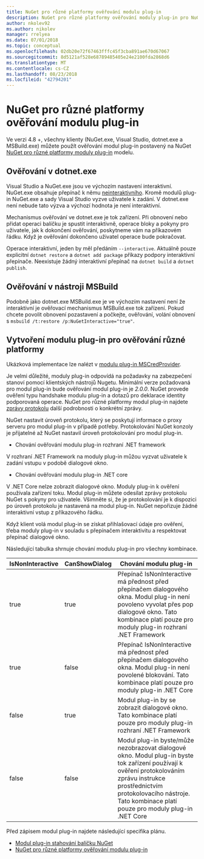 ```yaml
---
title: NuGet pro různé platformy ověřování modulu plug-in
description: NuGet pro různé platformy ověřování moduly plug-in pro NuGet.exe, dotnet.exe, msbuild.exe a sady Visual Studio
author: nkolev92
ms.author: nikolev
manager: rrelyea
ms.date: 07/01/2018
ms.topic: conceptual
ms.openlocfilehash: 02db20e72f67463fffc45f3cba891ae670d67067
ms.sourcegitcommit: 8d5121af528e68789485405e24e2100fda2868d6
ms.translationtype: MT
ms.contentlocale: cs-CZ
ms.lasthandoff: 08/23/2018
ms.locfileid: "42794201"
---
```

# <a name="nuget-cross-platform-authentication-plugin"></a>NuGet pro různé platformy ověřování modulu plug-in

Ve verzi 4.8 +, všechny klienty (NuGet.exe, Visual Studio, dotnet.exe a MSBuild.exe) můžete použít ověřování modul plug-in postavený na NuGet [NuGet pro různé platformy moduly plug-in](NuGet-Cross-Platform-Plugins.md) modelu.

## <a name="authentication-in-dotnetexe"></a>Ověřování v dotnet.exe

Visual Studio a NuGet.exe jsou ve výchozím nastavení interaktivní. NuGet.exe obsahuje přepínač k němu [neinteraktivního](../../tools/nuget-exe-CLI-Reference.md).
Kromě modulů plug-in NuGet.exe a sady Visual Studio vyzve uživatele k zadání.
V dotnet.exe není nebude tato výzva a výchozí hodnota je není interaktivní.

Mechanismus ověřování ve dotnet.exe je tok zařízení. Při obnovení nebo přidat operaci balíčku je spustit interaktivně, operace bloky a pokyny pro uživatele, jak k dokončení ověřování, poskytneme vám na příkazovém řádku.
Když je ověřování dokončeno uživatel operace bude pokračovat.

Operace interaktivní, jeden by měl předáním `--interactive`.
Aktuálně pouze explicitní `dotnet restore` a `dotnet add package` příkazy podpory interaktivní přepínače.
Neexistuje žádný interaktivní přepínač na `dotnet build` a `dotnet publish`.

## <a name="authentication-in-msbuild"></a>Ověřování v nástroji MSBuild

Podobně jako dotnet.exe MSBuild.exe je ve výchozím nastavení není že interaktivní je ověřovací mechanismus MSBuild.exe tok zařízení.
Pokud chcete povolit obnovení pozastavení a počkejte, ověřování, volání obnovení s `msbuild /t:restore /p:NuGetInteractive="true"`.

## <a name="creating-a-cross-platform-authentication-plugin"></a>Vytvoření modulu plug-in pro ověřování různé platformy

Ukázková implementace lze nalézt v [modulu plug-in MSCredProvider](https://github.com/Microsoft/mscredprovider).

Je velmi důležité, moduly plug-in odpovídá na požadavky na zabezpečení stanoví pomocí klientských nástrojů Nugetu.
Minimální verze požadovaná pro modul plug-in bude ověřování modul plug-in je *2.0.0*.
NuGet provede ověření typu handshake modulu plug-in a dotazů pro deklarace identity podporovaná operace.
NuGet pro různé platformy modul plug-in najdete [zprávy protokolu](NuGet-Cross-Platform-Plugins.md#protocol-messages-index) další podrobnosti o konkrétní zprávy.

NuGet nastavit úroveň protokolu, který se poskytují informace o proxy serveru pro modul plug-in v případě potřeby.
Protokolování NuGet konzoly je přijatelné až NuGet nastavil úroveň protokolování pro modul plug-in.

- Chování ověřování modulu plug-in rozhraní .NET framework

V rozhraní .NET Framework na moduly plug-in můžou vyzvat uživatele k zadání vstupu v podobě dialogové okno.

- Chování ověřování modulu plug-in .NET core

V .NET Core nelze zobrazit dialogové okno. Moduly plug-in k ověření používala zařízení toku.
Modul plug-in můžete odesílat zprávy protokolu NuGet s pokyny pro uživatele.
Všimněte si, že je protokolování je k dispozici po úroveň protokolu je nastavená na modul plug-in.
NuGet nepořizuje žádné interaktivní vstup z příkazového řádku.

Když klient volá modul plug-in se získat přihlašovací údaje pro ověření, třeba moduly plug-in v souladu s přepínačem interaktivitu a respektovat přepínač dialogové okno. 

Následující tabulka shrnuje chování modulu plug-in pro všechny kombinace.

| IsNonInteractive | CanShowDialog | Chování modulu plug-in |
| ---------------- | ------------- | --------------- |
| true | true | Přepínač IsNonInteractive má přednost před přepínačem dialogového okna. Modul plug-in není povoleno vyvolat přes pop dialogové okno. Tato kombinace platí pouze pro moduly plug-in rozhraní .NET Framework |
| true | false | Přepínač IsNonInteractive má přednost před přepínačem dialogového okna. Modul plug-in není povolené blokování. Tato kombinace platí pouze pro moduly plug-in .NET Core |
| false | true | Modul plug-in by se zobrazit dialogové okno. Tato kombinace platí pouze pro moduly plug-in rozhraní .NET Framework |
| false | false | Modul plug-in byste/může nezobrazovat dialogové okno. Modul plug-in byste tok zařízení používají k ověření protokolováním zprávu instrukce prostřednictvím protokolovacího nástroje. Tato kombinace platí pouze pro moduly plug-in .NET Core |

Před zápisem modul plug-in najdete následující specifika plánu.

- [Modul plug-in stahování balíčku NuGet](https://github.com/NuGet/Home/wiki/NuGet-Package-Download-Plugin)
- [NuGet pro různé platformy ověřování modulu plug-in](https://github.com/NuGet/Home/wiki/NuGet-cross-plat-authentication-plugin)
